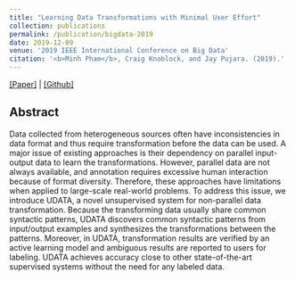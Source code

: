 ```yaml
---
title: "Learning Data Transformations with Minimal User Effort"
collection: publications
permalink: /publication/bigdata-2019
date: 2019-12-09
venue: '2019 IEEE International Conference on Big Data'
citation: '<b>Minh Pham</b>, Craig Knoblock, and Jay Pujara. (2019).'
---
```

[[Paper]](http://minhptx.github.io/files/bigdata2019.pdf) | [[Github]](https://github.com/minhptx/ieee-bigdata2019-transformation)
## Abstract
Data collected from heterogeneous sources often
have inconsistencies in data format and thus require transformation
before the data can be used. A major issue of existing
approaches is their dependency on parallel input-output data to
learn the transformations. However, parallel data are not always
available, and annotation requires excessive human interaction
because of format diversity. Therefore, these approaches have
limitations when applied to large-scale real-world problems. To
address this issue, we introduce UDATA, a novel unsupervised
system for non-parallel data transformation. Because the transforming
data usually share common syntactic patterns, UDATA
discovers common syntactic patterns from input/output examples
and synthesizes the transformations between the patterns. Moreover,
in UDATA, transformation results are verified by an active
learning model and ambiguous results are reported to users for
labeling. UDATA achieves accuracy close to other state-of-the-art
supervised systems without the need for any labeled data.